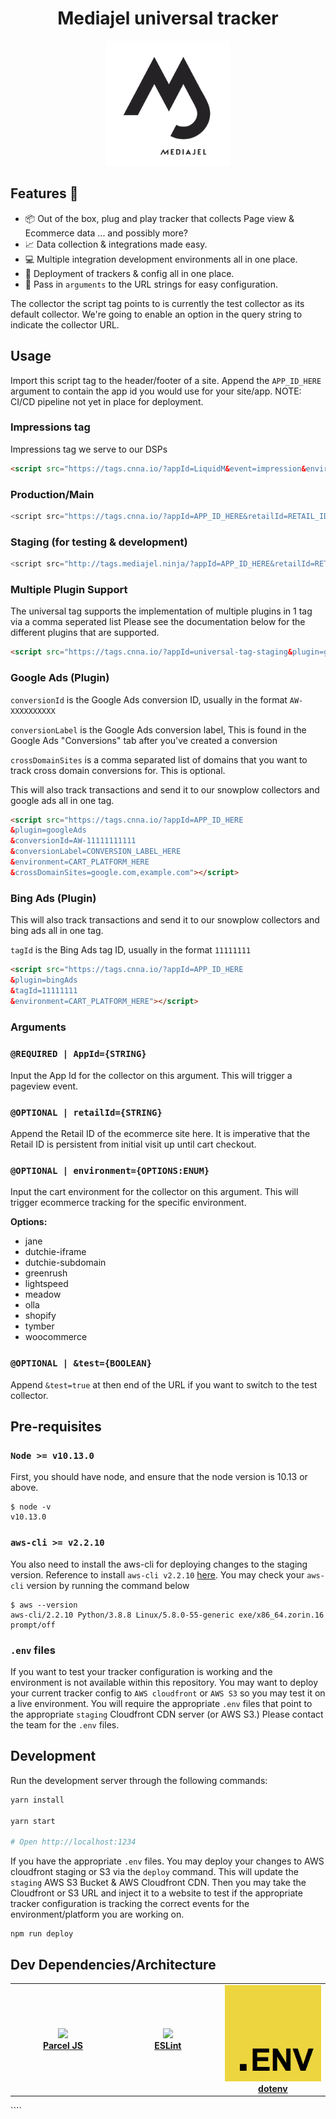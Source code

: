 <h1 align="center"><strong>Mediajel universal tracker</strong></h1>

<div align="center"><img src="https://github.com/MediaJel/mediajel-tracker/raw/staging/public/logo.png"width="200" height="200" /></div>

## Features :rocket:

- :package: Out of the box, plug and play tracker that collects Page view & Ecommerce data ... and possibly more?
- :chart_with_upwards_trend: Data collection & integrations made easy.
- :computer: Multiple integration development environments all in one place.
- :open_file_folder: Deployment of trackers & config all in one place.
- :wrench: Pass in `arguments` to the URL strings for easy configuration.

The collector the script tag points to is currently the test collector as its default collector. We're going to enable an option in the query string to indicate the collector URL.

## Usage

Import this script tag to the header/footer of a site. Append the `APP_ID_HERE` argument to contain the app id you would use for your site/app.
NOTE: CI/CD pipeline not yet in place for deployment.

### Impressions tag

Impressions tag we serve to our DSPs

```html
<script src="https://tags.cnna.io/?appId=LiquidM&event=impression&environment=liquidm&advertiserId={CUSTOMER_ID}&insertionOrder={CAMPAIGN_ID}&lineItemId=LiquidM_Main&creativeId={AD_NAME}&publisherId={PUBLISHER_ID}&publisherName={PUBLISHER_NAME}&siteId={APP_DOMAIN}&siteName={SITE_NAME}&liquidmAppId={APP_STOREURL}&appName={APP_NAME}&clickId={CLICK_ID}&GAID={GAID}&GAID_MD5={GAID_MD5}&GAID_SHA1={GAID_SHA1}&IDFA={IDFA}&IDFA_MD5={IDFA_MD5}&IDFA_SHA1={IDFA_SHA1}&MAXMIND_CON_TYPE_NAME={MAXMIND_CON_TYPE_NAME}&MAXMIND_GEO_IDS={MAXMIND_GEO_IDS}&MAXMIND_ISP_IDS={MAXMIND_ISP_IDS}"></script>
```

### Production/Main

```javascript
<script src="https://tags.cnna.io/?appId=APP_ID_HERE&retailId=RETAIL_ID_HERE&environment=CART_PLATFORM_HERE&test=true"></script>
```

### Staging (for testing & development)

```javascript
<script src="http://tags.mediajel.ninja/?appId=APP_ID_HERE&retailId=RETAIL_ID_HERE&environment=CART_PLATFORM_HERE&test=true"></script>
```

### Multiple Plugin Support

The universal tag supports the implementation of multiple plugins in 1 tag via a comma seperated list
Please see the documentation below for the different plugins that are supported.

```html
<script src="https://tags.cnna.io/?appId=universal-tag-staging&plugin=googleAds,bingAds&conversionId=10963714894&conversionLabel=vdmmCNLemOADEM6G9Oso&tagId=187009645&environment=jane"></script>
```

### Google Ads (Plugin)

`conversionId` is the Google Ads conversion ID, usually in the format `AW-XXXXXXXXXX`

`conversionLabel` is the Google Ads conversion label, This is found in the Google Ads "Conversions" tab after you've created a conversion

`crossDomainSites` is a comma separated list of domains that you want to track cross domain conversions for. This is optional.

This will also track transactions and send it to our snowplow collectors and google ads all in one tag.

```html
<script src="https://tags.cnna.io/?appId=APP_ID_HERE
&plugin=googleAds
&conversionId=AW-11111111111
&conversionLabel=CONVERSION_LABEL_HERE
&environment=CART_PLATFORM_HERE
&crossDomainSites=google.com,example.com"></script>
```

### Bing Ads (Plugin)

This will also track transactions and send it to our snowplow collectors and bing ads all in one tag.

`tagId` is the Bing Ads tag ID, usually in the format `11111111`

```html
<script src="https://tags.cnna.io/?appId=APP_ID_HERE
&plugin=bingAds
&tagId=11111111
&environment=CART_PLATFORM_HERE"></script>
```

### Arguments

### `@REQUIRED | AppId={STRING}`

Input the App Id for the collector on this argument. This will trigger a pageview event.

### `@OPTIONAL | retailId={STRING}`

Append the Retail ID of the ecommerce site here. It is
imperative that the Retail ID is persistent from initial
visit up until cart checkout.

### `@OPTIONAL | environment={OPTIONS:ENUM}`

Input the cart environment for the collector on this argument. This will trigger ecommerce tracking for the specific environment.

**Options:**

- jane
- dutchie-iframe
- dutchie-subdomain
- greenrush
- lightspeed
- meadow
- olla
- shopify
- tymber
- woocommerce

### `@OPTIONAL | &test={BOOLEAN}`

Append `&test=true` at then end of the URL if you want to switch to the test collector.

## Pre-requisites

### `Node >= v10.13.0`

First, you should have node, and ensure that the node version is 10.13 or above.

```
$ node -v
v10.13.0
```

### `aws-cli >= v2.2.10`

You also need to install the aws-cli for deploying changes to the staging version.
Reference to install `aws-cli v2.2.10` [here](https://docs.aws.amazon.com/cli/latest/userguide/install-cliv2.html). You may check your `aws-cli` version by running the command below

```
$ aws --version
aws-cli/2.2.10 Python/3.8.8 Linux/5.8.0-55-generic exe/x86_64.zorin.16 prompt/off

```

### `.env` files

If you want to test your tracker configuration is working and the environment is not available within this repository. You may want to deploy your current tracker config to `AWS cloudfront` or `AWS S3` so you may test it on a live environment. You will require the appropriate `.env` files that point to the appropriate `staging` Cloudfront CDN server (or AWS S3.) Please contact the team for the `.env` files.

## Development

Run the development server through the following commands:

```bash
yarn install

yarn start

# Open http://localhost:1234
```

If you have the appropriate `.env` files. You may deploy your changes to AWS cloudfront staging or S3 via the `deploy` command. This will update the `staging` AWS S3 Bucket & AWS Cloudfront CDN. Then you may take the Cloudfront or S3 URL and inject it to a website to test if the appropriate tracker configuration is tracking the correct events for the environment/platform you are working on.

```
npm run deploy
```

## Dev Dependencies/Architecture

<table>
<tr>
 <td width="160" height="160" align="center">
      <a target="_blank" href="https://parceljs.org/">
        <img src="https://parceljs.org/avatar.b1be591d.avif" />
        <br />
        <strong>Parcel JS</strong>
      </a>
    </td>
    <td width="160" height="160"  align="center">
      <a target="_blank" href="https://eslint.org/">
        <img src="https://camo.githubusercontent.com/a5e575e94f48ea666506fe28bf0eaf475ef28b2ed8e5b829e48a21f9c6390d49/68747470733a2f2f63646e2e776f726c64766563746f726c6f676f2e636f6d2f6c6f676f732f65736c696e742e737667" />
        <br />
        <strong>ESLint</strong>
      </a>
    </td>
    <td width="160" height="160"  align="center">
      <a target="_blank" href="https://github.com/motdotla/dotenv#readme">
        <img src="https://raw.githubusercontent.com/motdotla/dotenv/master/dotenv.png" />
        <br />
        <strong>dotenv</strong>
      </a>
    </td>
    </tr>
</table>
````
